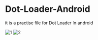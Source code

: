# Dot-Loader-Android
it is a practise file for Dot Loader In android

![1](https://user-images.githubusercontent.com/28929240/27193771-ed90f57a-5221-11e7-91f3-b8e9b6b2127e.png)
![2](https://user-images.githubusercontent.com/28929240/27193772-ee5f79a4-5221-11e7-82ab-0fe0c8d439ec.png)
